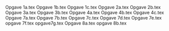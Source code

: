 Opgave 1a.tex
Opgave 1b.tex
Opgave 1c.tex
Opgave 2a.tex
Opgave 2b.tex
Opgave 3a.tex
Opgave 3b.tex
Opgave 4a.tex
Opgave 4b.tex
Opgave 4c.tex
Opgave 7a.tex
Opgave 7b.tex
Opgave 7c.tex
Opgave 7d.tex
Opgave 7e.tex
opgave 7f.tex
opgave7g.tex
Opgave 8a.tex
opgave 8b.tex
